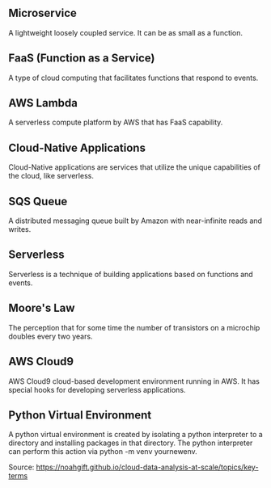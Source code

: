 ## Microservice

A lightweight loosely coupled service. It can be as small as a function.

## FaaS (Function as a Service)

A type of cloud computing that facilitates functions that respond to events.

## AWS Lambda

A serverless compute platform by AWS that has FaaS capability.

## Cloud-Native Applications

Cloud-Native applications are services that utilize the unique capabilities of the cloud, like serverless.

## SQS Queue

A distributed messaging queue built by Amazon with near-infinite reads and writes.

## Serverless

Serverless is a technique of building applications based on functions and events.

## Moore's Law

The perception that for some time the number of transistors on a microchip doubles every two years.

## AWS Cloud9

AWS Cloud9 cloud-based development environment running in AWS. It has special hooks for developing serverless applications.

## Python Virtual Environment

A python virtual environment is created by isolating a python interpreter to a directory and installing packages in that directory. The python interpreter can perform this action via python -m venv yournewenv.

Source: https://noahgift.github.io/cloud-data-analysis-at-scale/topics/key-terms